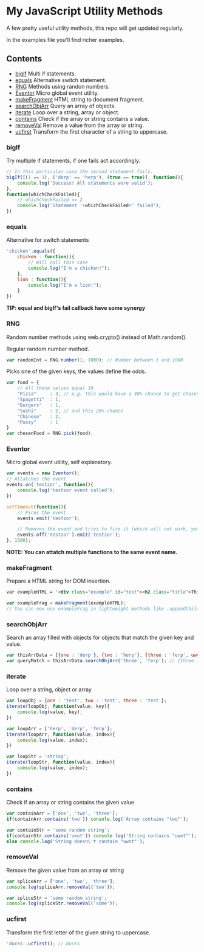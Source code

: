 # My JavaScript Utility Methods
A few pretty useful utility methods, this repo will get updated regularly.

In the examples file you'll find richer examples.


## Contents
- [bigIf](#bigif) Multi if statements.
- [equals](#equals) Alternative switch statement.
- [RNG](#rng) Methods using randon numbers.
- [Eventor](#eventor) Micro global event utility.
- [makeFragment](#makefragment) HTML string to document fragment.
- [searchObjArr](#searchobjarr) Query an array of objects.
- [iterate](#iterate) Loop over a string, array or object.
- [contains](#contains) Check if the array or string contains a value.
- [removeVal](#removeval) Remove a value from the array or string.
- [ucfirst](#ucfirst) Transform the first character of a string to uppercase.


### bigIf
Try multiple if statements, if one fails act accordingly.

```javascript
// In this particular case the second statement fails.
bigIf([(1 == 1), ('derp' == 'herp'), (true == true)], function(){
	console.log('Success! All statements were valid');
},
function(whichCheckFailed){
	// whichCheckFailed == 2
	console.log('Statement '+whichCheckFailed+' failed');
})
```


### equals
Alternative for switch statements

```javascript
'chicken'.equals({
	chicken : function(){
		// Will call this case
		console.log("I'm a chicken!");
	},
	lion : function(){
		console.log("I'm a lion!");
	}
})
```
**TIP: equal and bigIf's fail callback have some synergy**


### RNG
Random number methods using web.crypto() instead of Math.random().

Regular random number method.
```javascript
var randomInt = RNG.number(1, 1000); // Number between 1 and 1000
```

Picks one of the given keys, the values define the odds.
```javascript
var food = {
	// All these values equal 10
	"Pizza" 	: 3, // e.g. this would have a 30% chance to get chosen
	"Spagetti" 	: 1,
	"Burgers" 	: 1,
	"Sushi" 	: 2, // and this 20% chance
	"Chinese" 	: 2,
	"Pussy" 	: 1
}
var chosenFood = RNG.pick(food);
```


### Eventor
Micro global event utility, self explanatory.
```javascript
var events = new Eventor();
// Attatches the event
events.on('testzor', function(){
	console.log('testzor event called');
})

setTimeout(function(){
	// Fires the event
	events.emit('testzor');

	// Removes the event and tries to fire it (which will not work, you'll get notified in the dev console)
	events.off('testzor').emit('testzor');
}, 1500);
```
**NOTE: You can attatch multiple functions to the same event name.**


### makeFragment
Prepare a HTML string for DOM insertion.

```html
var exampleHTML = '<div class="example" id="test"><h2 class="title">This is some example HTML</h2><p class="description">The output of this will be a document fragment</p></div>';
```
```javascript
var exampleFrag = makeFragment(exampleHTML);
// You can now use exampleFrag in lightweight methods like .appendChild()
```


### searchObjArr
Search an array filled with objects for objects that match the given key and value.

```javascript
var thisArrData = [{one : 'derp'}, {two : 'herp'}, {three : 'ferp', uwot : 'm9'}];
var queryMatch = thisArrData.searchObjArr('three', 'ferp'); // {three : 'ferp', uwot : 'm9'}
```


### iterate
Loop over a string, object or array

```javascript
var loopObj = {one : 'test', two : 'test', three : 'test'};
iterate(loopObj, function(value, key){
	console.log(value, key);
})

var loopArr = ['herp', 'derp', 'ferp'];
iterate(loopArr, function(value, index){
	console.log(value, index);
})

var loopStr = 'string';
iterate(loopStr, function(value, index){
	console.log(value, index);
})
```


### contains
Check if an array or string contains the given value

```javascript
var containArr = ['one', 'two', 'three'];
if(containArr.contains('two')) console.log('Array contains "two"');

var containStr = 'some random string';
if(containStr.contains('uwot')) console.log('String contains "uwot"');
else console.log('String doesn\'t contain "uwot"');
```


### removeVal
Remove the given value from an array or string

```javascript
var spliceArr = ['one', 'two', 'three'];
console.log(spliceArr.removeVal('two'));

var spliceStr = 'some random string';
console.log(spliceStr.removeVal('some'));
```


### ucfirst
Transform the first letter of the given string to uppercase.

```javascript
'ducks'.ucfirst(); // Ducks
```


